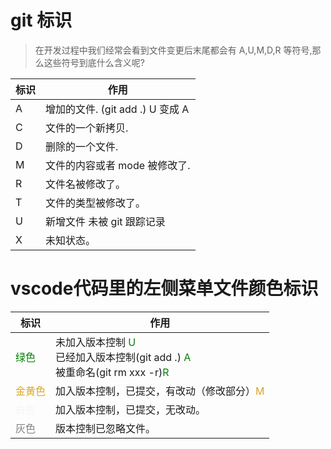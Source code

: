 <!--
 * @Description: Git文件
 * @Author: xiehuaqiang
 * @FilePath: /kaka-blog/src/docs/kaka/git/git标识.md
 * @Date: 2021-06-24 14:40:54
 * @LastEditTime: 2021-06-29 14:12:46
-->

# git 标识

> 在开发过程中我们经常会看到文件变更后末尾都会有 A,U,M,D,R 等符号,那么这些符号到底什么含义呢?

| 标识 | 作用                             |
| ---- | -------------------------------- |
| A    | 增加的文件. (git add .) U 变成 A |
| C    | 文件的一个新拷贝.                |
| D    | 删除的一个文件.                  |
| M    | 文件的内容或者 mode 被修改了.    |
| R    | 文件名被修改了。                 |
| T    | 文件的类型被修改了。             |
| U    | 新增文件 未被 git 跟踪记录       |
| X    | 未知状态。                       |

# vscode代码里的左侧菜单文件颜色标识

| 标识                                  | 作用                                                                                                      |
| ------------------------------------- | --------------------------------------------------------------------------------------------------------- |
| <font color="green">绿色</font>       | 未加入版本控制 <font color="green">U</font> <br> 已经加入版本控制(git add .) <font color="green">A</font> <br>被重命名(git rm xxx -r)<font color="green">R</font>|
| <font color="Goldenrod">金黄色</font> | 加入版本控制，已提交，有改动（修改部分）<font color="Goldenrod">M</font>                                  |
| <font color="WhiteSmoke">白色</font>  | 加入版本控制，已提交，无改动。                                                                            |
| <font color="gray">灰色</font>        | 版本控制已忽略文件。                                                                                      |
